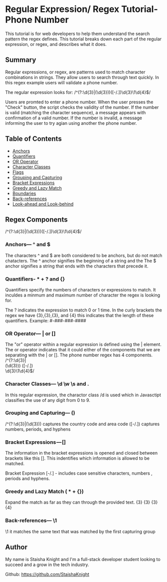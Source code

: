 # Regular Expression/ Regex Tutorial- Phone Number

This tutorial is for web developers to help them understand the search pattern the regex defines. This tutorial breaks down each part of the regular expression, or regex, and describes what it does.

## Summary

Regular expressions, or regex, are patterns used to match character combinations in strings. They allow users to search through text quickly. In this regex example users will validate a phone number.

The regular expression looks for:
 /^(?:\d{3}|\(\d{3}\))([-\/\.])\d{3}\1\d{4}$/
 
Users are promted to enter a phone number. When the user presses the "Check" button, the script checks the validity of the number. If the number is valid (matching the character sequence),  a message appears with confirmation of a valid number. If the number is invalid, a message informing the user to try agian using another the phone number.

## Table of Contents

- [Anchors](#anchors)
- [Quantifiers](#quantifiers)
- [OR Operator](#or-operator)
- [Character Classes](#character-classes)
- [Flags](#flags)
- [Grouping and Capturing](#grouping-and-capturing)
- [Bracket Expressions](#bracket-expressions)
- [Greedy and Lazy Match](#greedy-and-lazy-match)
- [Boundaries](#boundaries)
- [Back-references](#back-references)
- [Look-ahead and Look-behind](#look-ahead-and-look-behind)

## Regex Components
/^(?:\d{3}|\(\d{3}\))([-\/\.])\d{3}\1\d{4}$/

### Anchors— ^ and $
The characters ^ and $ are both considered to be anchors, but do not match chatacters.
The ^ anchor signifies the beginning of a string and the The $ anchor signifies a string that ends with the characters that precede it.

### Quantifiers- * + ? and {}
Quantifiers specify the numbers of characters or expressions to match. It inculdes a minmum and maximum number of character the regex is looking for.

The ? indicates the expression to match 0 or 1 time. 
In the curly brackets the regex we have {3},{3},{3}, and {4}  this indicates that the length of these quantifiers. 
Example: #-###-###-####

### OR Operator— | or []
The "or" operator within a regular expression is defined using the | element. The or operator indicates that it could either of the components that we are separating with the | or []. The phone number regex has 4 components. 
/^(?:\d{3}|  
\(\d{3}\))
([-\/\.])  
\d{3}\1\d{4}$/

### Character Classes— \d \w \s and .
In this regular expression, the charactor class /d is used which in Javasctipt classifies the use of any digit from 0 to 9.


### Grouping and Capturing— ()
/^(?:\d{3}|\(\d{3}\))   captures the country code and area code 
([-\/\.])               captures numbers, periods, and hyphens



### Bracket Expressions — []

The information in the bracket expressions is opened and closed between brackets like this []. This indentifies which information is allowed to be matched.

Bracket Expression [-\/\.] - includes case sensitive characters, numbers , periods and hyphens.


### Greedy and Lazy Match ( * + {})
Expand the match as far as they can through the provided text.
{3}
{3}
{3}
{4}


### Back-references— \1
  \1 it matches the same text that was matched by the first capturing group 


## Author

My name is Staisha Knight and I'm a full-stack developer student looking to succeed and a grow in the tech industry. 

Github: https://github.com/StaishaKnight



